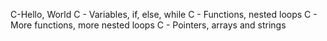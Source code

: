 C-Hello, World
C - Variables, if, else, while
C - Functions, nested loops
C - More functions, more nested loops
C - Pointers, arrays and strings
